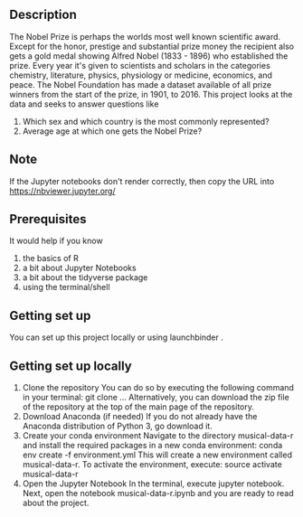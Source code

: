 ## Description 
The Nobel Prize is perhaps the worlds most well known scientific award. Except for the honor, prestige and substantial prize money the recipient also gets a gold medal showing Alfred Nobel (1833 - 1896) who established the prize. Every year it's given to scientists and scholars in the categories chemistry, literature, physics, physiology or medicine, economics, and peace. The Nobel Foundation has made a dataset available of all prize winners from the start of the prize, in 1901, to 2016. This project looks at the data and seeks to answer questions like
1) Which sex and which country is the most commonly represented? 
2) Average age at which one gets the Nobel Prize?

## Note
If the Jupyter notebooks don't render correctly, then copy the URL into https://nbviewer.jupyter.org/


## Prerequisites
It would help if you know
1. the basics of R
2. 	a bit about Jupyter Notebooks
3. 	a bit about the tidyverse package
4. 	using the terminal/shell
## Getting set up
You can set up this project locally or using launchbinder  .
## Getting set up locally
1. Clone the repository
You can do so by executing the following command in your terminal:
git clone ...
Alternatively, you can download the zip file of the repository at the top of the main page of the repository.
2. Download Anaconda (if needed)
If you do not already have the Anaconda distribution of Python 3, go download it.
3. Create your conda environment
Navigate to the directory musical-data-r and install the required packages in a new conda environment:
conda env create -f environment.yml
This will create a new environment called musical-data-r. To activate the environment, execute:
source activate musical-data-r
4. Open the Jupyter Notebook
In the terminal, execute jupyter notebook.
Next, open the notebook musical-data-r.ipynb and you are ready to read about the project.


